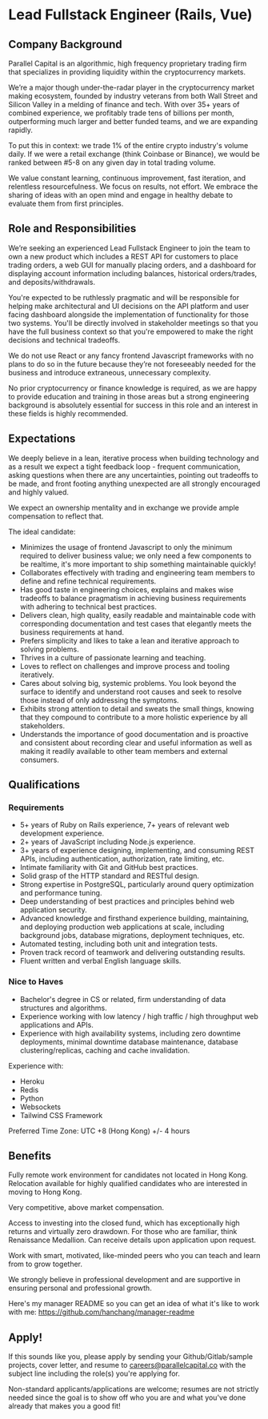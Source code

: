 # Lead Fullstack Engineer (Rails, Vue)

## Company Background
Parallel Capital is an algorithmic, high frequency proprietary trading firm that specializes in providing liquidity within the cryptocurrency markets.

We’re a major though under-the-radar player in the cryptocurrency market making ecosystem, founded by industry veterans from both Wall Street and Silicon Valley in a melding of finance and tech. With over 35+ years of combined experience, we profitably trade tens of billions per month, outperforming much larger and better funded teams, and we are expanding rapidly.

To put this in context: we trade 1% of the entire crypto industry's volume daily. If we were a retail exchange (think Coinbase or Binance), we would be ranked between #5-8 on any given day in total trading volume.

We value constant learning, continuous improvement, fast iteration, and relentless resourcefulness. We focus on results, not effort. We embrace the sharing of ideas with an open mind and engage in healthy debate to evaluate them from first principles.

## Role and Responsibilities

We’re seeking an experienced Lead Fullstack Engineer to join the team to own a new product which includes a REST API for customers to place trading orders, a web GUI for manually placing orders, and a dashboard for displaying account information including balances, historical orders/trades, and deposits/withdrawals.

You're expected to be ruthlessly pragmatic and will be responsible for helping make architectural and UI decisions on the API platform and user facing dashboard alongside the implementation of functionality for those two systems. You'll be directly involved in stakeholder meetings so that you have the full business context so that you're empowered to make the right decisions and technical tradeoffs.

We do not use React or any fancy frontend Javascript frameworks with no plans to do so in the future because they’re not foreseeably needed for the business and introduce extraneous, unnecessary complexity.

No prior cryptocurrency or finance knowledge is required, as we are happy to provide education and training in those areas but a strong engineering background is absolutely essential for success in this role and an interest in these fields is highly recommended.

## Expectations
We deeply believe in a lean, iterative process when building technology and as a result we expect a tight feedback loop - frequent communication, asking questions when there are any uncertainties, pointing out tradeoffs to be made, and front footing anything unexpected are all strongly encouraged and highly valued.

We expect an ownership mentality and in exchange we provide ample compensation to reflect that.

The ideal candidate:
* Minimizes the usage of frontend Javascript to only the minimum required to deliver business value; we only need a few components to be realtime, it's more important to ship something maintainable quickly!
* Collaborates effectively with trading and engineering team members to define and refine technical requirements.
* Has good taste in engineering choices, explains and makes wise tradeoffs to balance pragmatism in achieving business requirements with adhering to technical best practices.
* Delivers clean, high quality, easily readable and maintainable code with corresponding documentation and test cases that elegantly meets the business requirements at hand.
* Prefers simplicity and likes to take a lean and iterative approach to solving problems.
* Thrives in a culture of passionate learning and teaching.
* Loves to reflect on challenges and improve process and tooling iteratively.
* Cares about solving big, systemic problems. You look beyond the surface to identify and understand root causes and seek to resolve those instead of only addressing the symptoms.
* Exhibits strong attention to detail and sweats the small things, knowing that they compound to contribute to a more holistic experience by all stakeholders.
* Understands the importance of good documentation and is proactive and consistent about recording clear and useful information as well as making it readily available to other team members and external consumers.

## Qualifications

### Requirements
* 5+ years of Ruby on Rails experience, 7+ years of relevant web development experience.
* 2+ years of JavaScript including Node.js experience.
* 3+ years of experience designing, implementing, and consuming REST APIs, including authentication, authorization, rate limiting, etc.
* Intimate familiarity with Git and GitHub best practices.
* Solid grasp of the HTTP standard and RESTful design.
* Strong expertise in PostgreSQL, particularly around query optimization and performance tuning.
* Deep understanding of best practices and principles behind web application security.
* Advanced knowledge and firsthand experience building, maintaining, and deploying production web applications at scale, including background jobs, database migrations, deployment techniques, etc.
* Automated testing, including both unit and integration tests.
* Proven track record of teamwork and delivering outstanding results.
* Fluent written and verbal English language skills.

### Nice to Haves
* Bachelor's degree in CS or related, firm understanding of data structures and algorithms.
* Experience working with low latency / high traffic / high throughput web applications and APIs.
* Experience with high availability systems, including zero downtime deployments, minimal downtime database maintenance, database clustering/replicas, caching and cache invalidation.

Experience with:
* Heroku
* Redis
* Python
* Websockets
* Tailwind CSS Framework

Preferred Time Zone: UTC +8 (Hong Kong) +/- 4 hours

## Benefits
Fully remote work environment for candidates not located in Hong Kong. Relocation available for highly qualified candidates who are interested in moving to Hong Kong.

Very competitive, above market compensation.

Access to investing into the closed fund, which has exceptionally high returns and virtually zero drawdown. For those who are familiar, think Renaissance Medallion. Can receive details upon application upon request.

Work with smart, motivated, like-minded peers who you can teach and learn from to grow together.

We strongly believe in professional development and are supportive in ensuring personal and professional growth.

Here's my manager README so you can get an idea of what it's like to work with me:
https://github.com/hanchang/manager-readme

## Apply!

If this sounds like you, please apply by sending your Github/Gitlab/sample projects, cover letter, and resume to careers@parallelcapital.co with the subject line including the role(s) you're applying for.

Non-standard applicants/applications are welcome; resumes are not strictly needed since the goal is to show off who you are and what you've done already that makes you a good fit!
